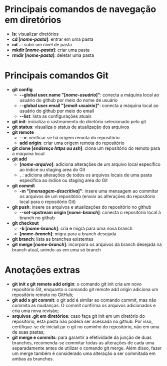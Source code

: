 # Principais comandos de navegação em diretórios
- **ls**: visualizar diretórios
- **cd [*nome-pasta*]**: entrar em uma pasta
- **cd ..**: subir um nível de pasta
- **mkdir [*nome-pasta*]**: criar uma pasta
- **rmdir [*nome-pasta*]**: deletar uma pasta

# Principais comandos Git
- **git config** 
    - **--global user.name "[*nome-usuário*]"**: conecta a máquina local ao usuário do github por meio do nome de usuário
    - **--global user.email "[*email-usuário*]"**: conecta a máquina local ao usuário do github por meio do email
    - **--list**: lista as configurações atuais
- **git init**: inicializa o rastreamento do diretório selecionado pelo git
- **git status**: visualiza o status de atualização dos arquivos
- **git remote** 
    - **--v**: verificar se há origem remota do repositório
    - **add origin**: criar uma origem remota do repositório
- **git clone [*endereço https ou ssh*]**: clona um repositório do remoto para a máquina local
- **git add**
    - **[*nome-arquivo*]**: adiciona alterações de um arquivo local específico ao índice ou staging area do Git
    - **.** : adiciona alterações de todos os arquivos locais de uma pasta específica ao índice ou staging area do Git
- **git commit**
    - **-m "[*mensagem-descritiva*]"**: insere uma mensagem ao commitar os arquivos de um repositório (enviar as alterações do repositório local para o repositório Git)
- **git push**: insere os arquivos e atualizações do repositório no github
    - **--set-upstream origin [*nome-branch*]**: conecta o repositório local à branch no github
- **git checkout**
    - **-b [*nome-branch*]**: cria e migra para uma nova branch
    - **[*nome-branch*]**: migra para a branch desejada
- **git branch**: lista as branches existentes
- **git merge [*nome-branch*]**: incorpora os arquivos da branch desejada na branch atual, unindo-as em uma só branch

# Anotações extras
- **git init x git remote add origin**: o comando git init cria um novo repositório Git, enquanto o comando git remote add origin adiciona um repositório remoto no GitHub;
- **git add x git commit**: o git add é similar ao comando commit, mas não commita as mudanças. O commit confirma os arquivos adicionados e cria uma nova revisão;
- **arquivos .git em diretórios**: caso faça git init em um diretório do repositório, esta pasta não poderá ser acessada no github. Por isso, certifique-se de inicializar o git no caminho do repositório, não em uma de suas pastas;
- **git merge e commits**: para garantir a efetividade da junção de duas branches, recomenda-se commitar todas as alterações de cada uma separadamente antes de utilizar o comando git merge. Além disso, fazer um merge também é considerado uma alteração a ser commitada em ambas as branches.

